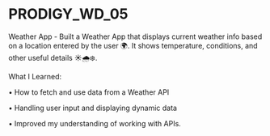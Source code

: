 # PRODIGY_WD_05
Weather App -
Built a Weather App that displays current weather info based on a location entered by the user 🌍. It shows temperature, conditions, and other useful details ☀️🌧️❄️.

What I Learned:

• How to fetch and use data from a Weather API

• Handling user input and displaying dynamic data

• Improved my understanding of working with APIs.
